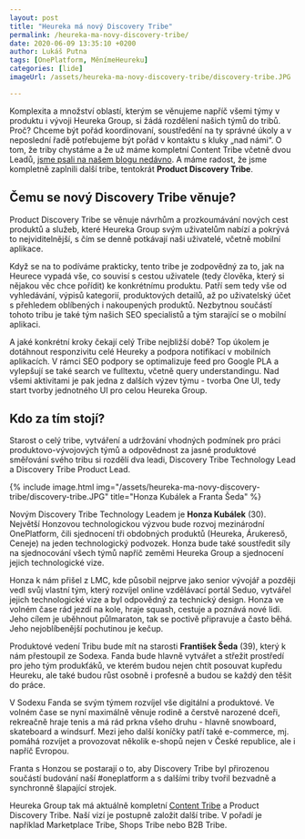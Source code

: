 ```yaml
---
layout: post
title: "Heureka má nový Discovery Tribe"
permalink: /heureka-ma-novy-discovery-tribe/
date: 2020-06-09 13:35:10 +0200
author: Lukáš Putna
tags: [OnePlatform, MěnímeHeureku]
categories: [lide]
imageUrl: /assets/heureka-ma-novy-discovery-tribe/discovery-tribe.JPG

---
```


Komplexita a množství oblastí, kterým se věnujeme napříč všemi týmy v produktu i vývoji Heureka Group, si žádá rozdělení našich týmů do tribů. Proč? Chceme být pořád koordinovaní, soustředění na ty správné úkoly a v neposlední řadě potřebujeme být pořád v kontaktu s kluky „nad námi“. O tom, že triby chystáme a že už máme kompletní Content Tribe včetně dvou Leadů, [jsme psali na našem blogu nedávno](/k-autonomnim-tymum-pridavame-tribe-leadery/). A máme radost, že jsme kompletně zaplnili další tribe, tentokrát **Product Discovery Tribe**.

## Čemu se nový Discovery Tribe věnuje?

Product Discovery Tribe se věnuje návrhům a prozkoumávání nových cest produktů a služeb, které Heureka Group svým uživatelům nabízí a pokrývá to nejviditelnější, s čím se denně potkávají naši uživatelé, včetně mobilní aplikace.

Když se na to podíváme prakticky, tento tribe je zodpovědný za to, jak na Heurece vypadá vše, co souvisí s cestou uživatele (tedy člověka, který si nějakou věc chce pořídit) ke konkrétnímu produktu. Patří sem tedy vše od vyhledávání, výpisů kategorií, produktových detailů, až po uživatelský účet s přehledem oblíbených i nakoupených produktů. Nezbytnou součástí tohoto tribu je také tým našich SEO specialistů a tým starající se o mobilní aplikaci. 

A jaké konkrétní kroky čekají celý Tribe nejbližší době? Top úkolem je dotáhnout responzivitu celé Heureky a podpora notifikací v mobilních aplikacích. V rámci SEO podpory se optimalizuje feed pro Google PLA a vylepšují se také search ve fulltextu, včetně query understandingu. Nad všemi aktivitami je pak jedna z dalších výzev týmu - tvorba One UI, tedy start tvorby jednotného UI pro celou Heureka Group. 

## Kdo za tím stojí?

Starost o celý tribe, vytváření a udržování vhodných podmínek pro práci produktovo-vývojových týmů a odpovědnost za jasné produktové směřování svého tribu si rozdělí dva leadi, Discovery Tribe Technology Lead a Discovery Tribe Product Lead.

{% include image.html
      img="/assets/heureka-ma-novy-discovery-tribe/discovery-tribe.JPG"
      title="Honza Kubálek a Franta Šeda" %}

Novým Discovery Tribe Technology Leadem je **Honza Kubálek** (30). Největší Honzovou technologickou výzvou bude rozvoj mezinárodní OnePlatform, čili sjednocení tři obdobných produktů (Heureka, Árukereső, Ceneje) na jeden technologický podvozek. Honza bude také soustředit síly na sjednocování všech týmů napříč zeměmi Heureka Group a sjednocení jejich technologické vize. 

Honza k nám přišel z LMC, kde působil nejprve jako senior vývojář a později vedl svůj vlastní tým, který rozvíjel online vzdělávací portál Seduo, vytvářel jejich technologické vize a byl odpovědný za technický design. Honza ve volném čase rád jezdí na kole, hraje squash, cestuje a poznává nové lidi. Jeho cílem je uběhnout půlmaraton, tak se poctivě připravuje a často běhá. Jeho nejoblíbenější pochutinou je kečup.

Produktové vedení Tribu bude mít na starosti **František Šeda** (39), který k nám přestoupil ze Sodexa. Fanda bude hlavně vytvářet a střežit prostředí pro jeho tým produkťáků, ve kterém budou nejen chtít posouvat kupředu Heureku, ale také budou růst osobně i profesně a budou se každý den těšit do práce.

V Sodexu Fanda se svým týmem rozvíjel vše digitální a produktové. Ve volném čase se nyní maximálně věnuje rodině a čerstvě narozené dceři, rekreačně hraje tenis a má rád prkna všeho druhu - hlavně snowboard, skateboard a windsurf. Mezi jeho další koníčky patří také e-commerce, mj. pomáhá rozvíjet a provozovat několik e-shopů nejen v České republice, ale i napříč Evropou.

Franta s Honzou se postarají o to, aby Discovery Tribe byl přirozenou součástí budování naší #oneplatform a s dalšími triby tvořil bezvadně a synchronně šlapající strojek.

Heureka Group tak má aktuálně kompletní [Content Tribe](/k-autonomnim-tymum-pridavame-tribe-leadery/) a Product Discovery Tribe. Naší vizí je postupně založit další tribe. V pořadí je například Marketplace Tribe, Shops Tribe nebo B2B Tribe.